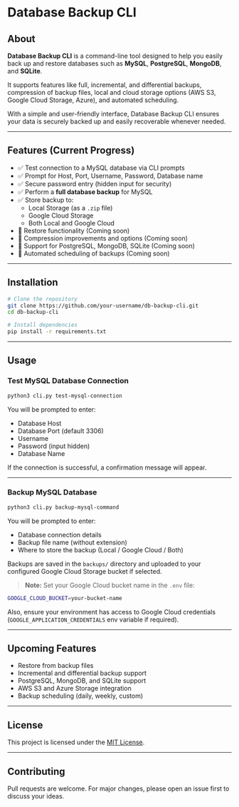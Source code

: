# Database Backup CLI

## About

**Database Backup CLI** is a command-line tool designed to help you easily back up and restore databases such as **MySQL**, **PostgreSQL**, **MongoDB**, and **SQLite**.

It supports features like full, incremental, and differential backups, compression of backup files, local and cloud storage options (AWS S3, Google Cloud Storage, Azure), and automated scheduling.

With a simple and user-friendly interface, Database Backup CLI ensures your data is securely backed up and easily recoverable whenever needed.

---

## Features (Current Progress)

- ✅ Test connection to a MySQL database via CLI prompts
- ✅ Prompt for Host, Port, Username, Password, Database name
- ✅ Secure password entry (hidden input for security)
- ✅ Perform a **full database backup** for MySQL
- ✅ Store backup to:
  - Local Storage (as a `.zip` file)
  - Google Cloud Storage
  - Both Local and Google Cloud
- 🚧 Restore functionality (Coming soon)
- 🚧 Compression improvements and options (Coming soon)
- 🚧 Support for PostgreSQL, MongoDB, SQLite (Coming soon)
- 🚧 Automated scheduling of backups (Coming soon)

---

## Installation

```bash
# Clone the repository
git clone https://github.com/your-username/db-backup-cli.git
cd db-backup-cli

# Install dependencies
pip install -r requirements.txt
```

---

## Usage

### Test MySQL Database Connection

```bash
python3 cli.py test-mysql-connection
```

You will be prompted to enter:
- Database Host
- Database Port (default 3306)
- Username
- Password (input hidden)
- Database Name

If the connection is successful, a confirmation message will appear.

---

### Backup MySQL Database

```bash
python3 cli.py backup-mysql-command
```

You will be prompted to enter:
- Database connection details
- Backup file name (without extension)
- Where to store the backup (Local / Google Cloud / Both)

Backups are saved in the `backups/` directory and uploaded to your configured Google Cloud Storage bucket if selected.

> **Note:** Set your Google Cloud bucket name in the `.env` file:

```bash
GOOGLE_CLOUD_BUCKET=your-bucket-name
```

Also, ensure your environment has access to Google Cloud credentials (`GOOGLE_APPLICATION_CREDENTIALS` env variable if required).

---

## Upcoming Features

- Restore from backup files
- Incremental and differential backup support
- PostgreSQL, MongoDB, and SQLite support
- AWS S3 and Azure Storage integration
- Backup scheduling (daily, weekly, custom)

---

## License

This project is licensed under the [MIT License](LICENSE).

---

## Contributing

Pull requests are welcome. For major changes, please open an issue first to discuss your ideas.

